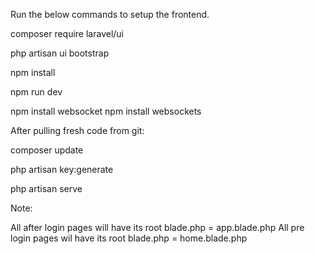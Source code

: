 Run the below commands to setup the frontend.

composer require laravel/ui

php artisan ui bootstrap

npm install

npm run dev

npm install websocket
npm install websockets


After pulling fresh code from git:

composer update

php artisan key:generate

php artisan serve

Note:

All after login pages will have its root blade.php = app.blade.php
All pre login pages wil have its root blade.php = home.blade.php
